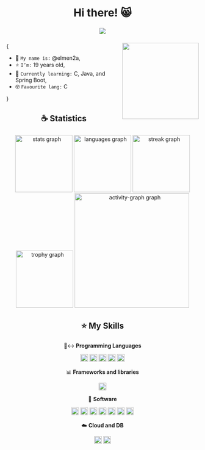 <br clear="both">

<h1 align="center">Hi there! 😸</h1>

###

<div align="center">
  <img src="https://visitor-badge.laobi.icu/badge?page_id=mendodevv.mendodevv&right_color=blueviolet&left_text=Profile%20views"  />
</div>

###

<img align="right" height="200" src="https://i.pinimg.com/originals/83/cf/52/83cf525e46b1264dd27b9d4faeed5665.gif"/>

{

- 👋 ```My name is:``` @elmen2a,
- ⭐ ```I’m:``` 19 years old,
- 🌱 ```Currently learning:``` C, Java, and Spring Boot,
- 🤓 ```Favourite lang:``` C

}
      

###

<h2 align="center">☕ Statistics</h2>

###

<div align="center">
  <img src="https://github-readme-stats.vercel.app/api?username=mendodevv&hide_title=false&hide_rank=false&show_icons=true&include_all_commits=true&count_private=true&disable_animations=false&theme=graywhite&locale=en&hide_border=false&order=1" height="150" alt="stats graph"  />
  <img src="https://github-readme-stats.vercel.app/api/top-langs?username=mendodevv&locale=en&hide_title=false&layout=compact&card_width=320&langs_count=5&theme=graywhite&hide_border=false&order=2" height="150" alt="languages graph"  />
  <img src="https://streak-stats.demolab.com?user=mendodevv&locale=en&mode=daily&theme=graywhite&hide_border=false&border_radius=5&order=3" height="150" alt="streak graph"  />
  <img src="https://github-profile-trophy.vercel.app?username=mendodevv&theme=chalk&column=-1&row=1&margin-w=8&margin-h=8&no-bg=false&no-frame=false&order=4" height="150" alt="trophy graph"  />
  <img src="https://github-readme-activity-graph.vercel.app/graph?username=mendodevv&radius=16&theme=material&area=true&order=5" height="300" alt="activity-graph graph"  />
</div>

###

<h2 align="center">⭐ My Skills</h2>

###

<p align="center">🙂‍↔️ <b>Programming Languages</b></p>

<p align="center">
  <img src="https://img.shields.io/badge/HTML5-E34F26?logo=html5&logoColor=white&style=for-the-badge" height="20" alt="html5 logo"  />
  <img src="https://img.shields.io/badge/CSS3-1572B6?logo=css3&logoColor=white&style=for-the-badge" height="20" alt="css3 logo"  />
  <img src="https://img.shields.io/badge/JavaScript-F7DF1E?logo=javascript&logoColor=black&style=for-the-badge" height="20" alt="javascript logo"  />
  <img src="https://img.shields.io/badge/C-A8B9CC?logo=c&logoColor=black&style=for-the-badge" height="20" alt="c logo"  />
  <img src="https://skillicons.dev/icons?i=java" height="20" alt="java logo"  />
</p>

<p align="center">📊 <b>Frameworks and libraries</b></p>

<p align="center">
  <img src="https://img.shields.io/badge/Spring-6DB33F?logo=spring&logoColor=black&style=for-the-badge" height="20" alt="spring logo"  />
</p>

<p align="center">🔧 <b>Software</b></p>

<p align="center">
  <img src="https://img.shields.io/badge/Adobe Premiere Pro-9999FF?logo=adobepremierepro&logoColor=black&style=for-the-badge" height="20" alt="premierepro logo"  />
  <img src="https://img.shields.io/badge/Adobe After Effects-9999FF?logo=adobeaftereffects&logoColor=black&style=for-the-badge" height="20" alt="aftereffects logo"  />
  <img src="https://img.shields.io/badge/Adobe Photoshop-31A8FF?logo=adobephotoshop&logoColor=black&style=for-the-badge" height="20" alt="photoshop logo"  />
  <img src="https://img.shields.io/badge/Git-F05032?logo=git&logoColor=white&style=for-the-badge" height="20" alt="git logo"  />
  <img src="https://img.shields.io/badge/JetBrains-000000?logo=jetbrains&logoColor=white&style=for-the-badge" height="20" alt="jetbrains logo"  />
  <img src="https://img.shields.io/badge/Visual Studio-5C2D91?logo=visualstudio&logoColor=white&style=for-the-badge" height="20" alt="visualstudio logo"  />
  <img src="https://img.shields.io/badge/Postman-FF6C37?logo=postman&logoColor=black&style=for-the-badge" height="20" alt="postman logo"  />
</p>

<p align="center">☁️ <b>Cloud and DB</b></p>

<p align="center">
  <img src="https://img.shields.io/badge/MySQL-4479A1?logo=mysql&logoColor=white&style=for-the-badge" height="20" alt="mysql logo"  />
  <img src="https://img.shields.io/badge/PostgreSQL-4169E1?logo=postgresql&logoColor=white&style=for-the-badge" height="20" alt="postgresql logo"  />
</p>


  


<!---
elmen2a/elmen2a is a ✨ special ✨ repository because its `README.md` (this file) appears on your GitHub profile.
You can click the Preview link to take a look at your changes.
--->

